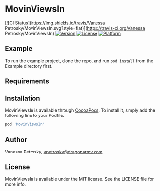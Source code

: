 # MovinViewsIn

[![CI Status](https://img.shields.io/travis/Vanessa Petrosky/MovinViewsIn.svg?style=flat)](https://travis-ci.org/Vanessa Petrosky/MovinViewsIn)
[![Version](https://img.shields.io/cocoapods/v/MovinViewsIn.svg?style=flat)](https://cocoapods.org/pods/MovinViewsIn)
[![License](https://img.shields.io/cocoapods/l/MovinViewsIn.svg?style=flat)](https://cocoapods.org/pods/MovinViewsIn)
[![Platform](https://img.shields.io/cocoapods/p/MovinViewsIn.svg?style=flat)](https://cocoapods.org/pods/MovinViewsIn)

## Example

To run the example project, clone the repo, and run `pod install` from the Example directory first.

## Requirements

## Installation

MovinViewsIn is available through [CocoaPods](https://cocoapods.org). To install
it, simply add the following line to your Podfile:

```ruby
pod 'MovinViewsIn'
```

## Author

Vanessa Petrosky, vpetrosky@dragonarmy.com

## License

MovinViewsIn is available under the MIT license. See the LICENSE file for more info.
